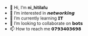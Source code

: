 - 👋 Hi, I’m 𝐧𝐢_𝐡𝐢𝐭𝐢𝐥𝐚𝐟𝐮
- 👀 I’m interested in 𝙣𝙚𝙩𝙬𝙤𝙧𝙠𝙞𝙣𝙜
- 🌱 I’m currently learning 𝗜𝗧
- 💞️ I’m looking to collaborate on 𝗯𝗼𝘁𝘀
- 📫 How to reach me 𝟬𝟳𝟵𝟯𝟰𝟬𝟯𝟲𝟵𝟴

<!---
Hitilafu33/Hitilafu33 is a ✨ special ✨ repository because its `README.md` (this file) appears on your GitHub profile.
You can click the Preview link to take a look at your changes.
--->
